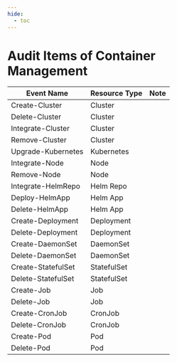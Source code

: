 ```yaml
---
hide:
  - toc
---
```


# Audit Items of Container Management

| Event Name | Resource Type | Note |
| --- | --- | --- |
| Create-Cluster | Cluster | |
| Delete-Cluster | Cluster | |
| Integrate-Cluster | Cluster | |
| Remove-Cluster | Cluster | |
| Upgrade-Kubernetes | Kubernetes | |
| Integrate-Node | Node | |
| Remove-Node | Node | |
| Integrate-HelmRepo | Helm Repo | |
| Deploy-HelmApp | Helm App | |
| Delete-HelmApp | Helm App | |
| Create-Deployment | Deployment | |
| Delete-Deployment | Deployment | |
| Create-DaemonSet | DaemonSet | |
| Delete-DaemonSet | DaemonSet | |
| Create-StatefulSet | StatefulSet | |
| Delete-StatefulSet | StatefulSet | |
| Create-Job | Job | |
| Delete-Job | Job | |
| Create-CronJob | CronJob | |
| Delete-CronJob | CronJob | |
| Create-Pod | Pod | |
| Delete-Pod | Pod | |
